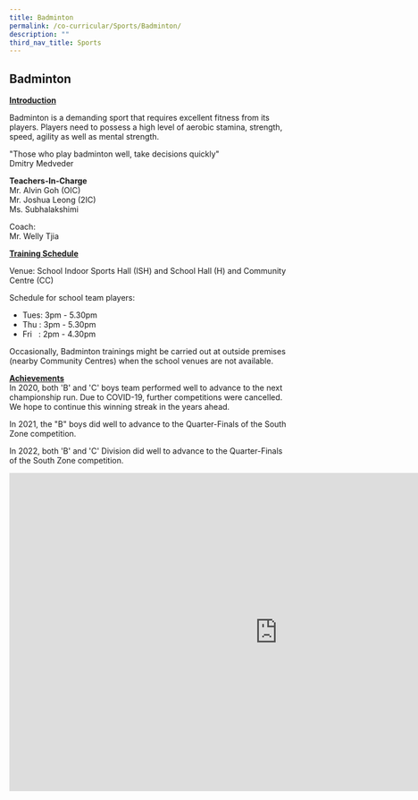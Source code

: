 ```yaml
---
title: Badminton
permalink: /co-curricular/Sports/Badminton/
description: ""
third_nav_title: Sports
---
```

## Badminton

**<u>Introduction</u>**  

Badminton is a demanding sport that requires excellent fitness from its players. Players need to possess a high level of aerobic stamina, strength, speed, agility as well as mental strength.

 
"Those who play badminton well, take decisions quickly"<br>
Dmitry Medveder

  

**Teachers-In-Charge**<br>
Mr. Alvin Goh (OIC)<br>
Mr. Joshua Leong (2IC)<br>
Ms. Subhalakshimi
 
Coach:<br>
Mr. Welly Tjia

**<u>Training Schedule</u>**

Venue: School Indoor Sports Hall (ISH) and School Hall (H) and Community Centre (CC)

Schedule for school team players:

*   Tues: 3pm - 5.30pm
*   Thu : 3pm - 5.30pm
*   Fri&nbsp; &nbsp;: 2pm - 4.30pm

Occasionally, Badminton trainings might be carried out at outside premises (nearby Community Centres) when the school venues are not available.  

  

**<u>Achievements</u>**
<br>
In 2020, both 'B' and 'C' boys team performed well to advance to the next championship run. Due to COVID-19, further competitions were cancelled. We hope to continue this winning streak in the years ahead.

In 2021, the "B" boys did well to advance to the Quarter-Finals of the South Zone competition.&nbsp;

In 2022, both 'B' and 'C' Division did well to advance to the Quarter-Finals of the South Zone competition.

<iframe allowfullscreen="true" height="569" width="960" frameborder="0" src="https://docs.google.com/presentation/d/e/2PACX-1vRn_zFv4t4Z2lPoLp-mY8qkmgLuAurZ3XGL3PONft1nB6HVayNkxAS3ZPos2LdkyqU0k6O6-VzW8pEJ/embed?start=false&amp;loop=false&amp;delayms=3000"></iframe>